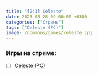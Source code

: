 ```yaml
---
title: "[243] Celeste"
date: 2023-08-28 09:00:00 +0300
categories: ["Стримы"]
tags: ["Celeste (PC)"]
image: /commons/games/celeste.jpg
---
```


### Игры на стриме:
+ [ ] [Celeste (PC)](/tags/celeste-pc)
